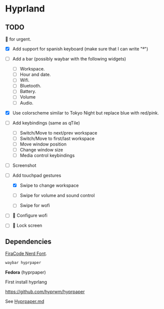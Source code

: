 # Hyprland

## TODO

:rotating_light: for urgent.

- [x] Add support for spanish keyboard (make sure that I can write "ª")
- [ ] Add a bar (possibly waybar with the following widgets)

  - [ ] Workspace.
  - [ ] Hour and date.
  - [ ] Wifi.
  - [ ] Bluetooth.
  - [ ] Battery.
  - [ ] Volume
  - [ ] Audio.
- [x] Use colorscheme similar to Tokyo Night but replace blue with red/pink.
- [ ] Add keybindings (same as qTile)
  - [ ] Switch/Move to next/prev workspace
  - [ ] Switch/Move to first/last workspace
  - [ ] Move window position
  - [ ] Change window size
  - [ ] Media control keybindings

- [ ] Screenshot

- [ ] Add touchpad gestures
  - [x] Swipe to change workspace

  - [ ] Swipe for volume and sound control

  - [ ] Swipe for wofi

- [ ] :rotating_light: Configure wofi

- [ ] :rotating_light: Lock screen

## Dependencies

[FiraCode Nerd Font](https://www.programmingfonts.org/#firacode).

```bash
waybar hyprpaper
```

**Fedora** (hyprpaper)

First install hyprlang

https://github.com/hyprwm/hyprpaper

See [Hyprpaper.md](./Hyprpaper.md)

